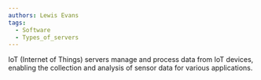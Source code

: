 ```yaml
---
authors: Lewis Evans
tags:
  - Software
  - Types_of_servers
---
```

IoT (Internet of Things) servers manage and process data from IoT devices, enabling the collection and analysis of sensor data for various applications.